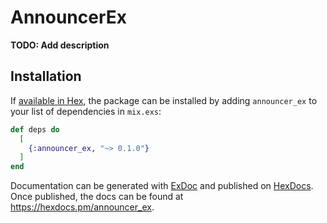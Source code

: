 # AnnouncerEx

**TODO: Add description**

## Installation

If [available in Hex](https://hex.pm/docs/publish), the package can be installed
by adding `announcer_ex` to your list of dependencies in `mix.exs`:

```elixir
def deps do
  [
    {:announcer_ex, "~> 0.1.0"}
  ]
end
```

Documentation can be generated with [ExDoc](https://github.com/elixir-lang/ex_doc)
and published on [HexDocs](https://hexdocs.pm). Once published, the docs can
be found at <https://hexdocs.pm/announcer_ex>.

